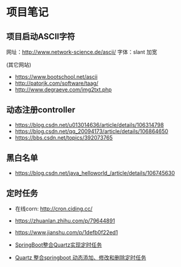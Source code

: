 # 项目笔记

## 项目启动ASCII字符
网址：http://www.network-science.de/ascii/
字体：slant 加宽

(其它网站)
- https://www.bootschool.net/ascii
- http://patorjk.com/software/taag/
- http://www.degraeve.com/img2txt.php

## 动态注册controller
- https://blog.csdn.net/u013014636/article/details/106314798
- https://blog.csdn.net/qq_20094173/article/details/106864650
- https://bbs.csdn.net/topics/392073765

## 黑白名单
- https://blog.csdn.net/java_helloworld_/article/details/106745630

## 定时任务
- 在线corn: http://cron.ciding.cc/

- https://zhuanlan.zhihu.com/p/79644891
- https://www.jianshu.com/p/1defb0f22ed1
- [SpringBoot整合Quartz实现定时任务](https://blog.csdn.net/pan_junbiao/article/details/109556822)
- [Quartz 整合springboot 动态添加、修改和删除定时任务](https://blog.csdn.net/liao0801_123/article/details/95612495)